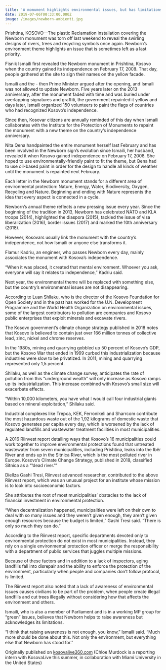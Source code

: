 ```yaml
---
title: 'A monument highlights environmental issues, but has limitations'
date: 2019-07-06T00:33:00.000Z
image: /images/newborn-ambienti.jpg
---
```

Prishtina, KOSOVO—The plastic Reclamation installation covering the Newborn monument was torn off last weekend to reveal the swirling designs of rivers, trees and recycling symbols once again. Newborn’s environment theme highlights an issue that is sometimes left as a last priority.



Fisnik Ismaili first revealed the Newborn monument in Prishtina, Kosovo when the country gained its independence on February 17, 2008. That day, people gathered at the site to sign their names on the yellow facade.



Ismaili and the - then Prime Minister argued after the opening, and Ismaili was not allowed to update Newborn. Five years later on the 2013 anniversary, after the monument faded with time and was buried under overlapping signatures and graffiti, the government repainted it yellow and days later, Ismaili organized 150 volunteers to paint the flags of countries who had recognized Kosovo’s independence.



Since then, Kosovar citizens are annually reminded of this day when Ismaili collaborates with the Institute for the Protection of Monuments to repaint the monument with a new theme on the country’s independence anniversary.



Nita Qena handpainted the entire monument herself last February and has been involved in the Newborn sign’s evolution since Ismaili, her husband, revealed it when Kosovo gained independence on February 17, 2008. She hoped to use environmentally-friendly paint to fit the theme, but Qena had to use oil-based paint in order for the design to handle all kinds of weather until the monument is repainted next February.



Each letter in the Newborn monument stands for a different area of environmental protection: Nature, Energy, Water, Biodiversity, Oxygen, Recycling and Nature. Beginning and ending with Nature represents the idea that every aspect is connected in a cycle.



Newborn’s annual theme reflects a new pressing issue every year. Since the beginning of the tradition in 2013, Newborn has celebrated NATO and KLA troops (2014), highlighted the diaspora (2015), tackled the issue of visa liberalization (2016), border issues (2017) and marked the 10th anniversary (2018).



However, Kosovars usually link the monument with the country’s independence, not how Ismaili or anyone else transforms it.



Flamur Kadriu, an engineer, who passes Newborn every day, mainly associates the monument with Kosova’s independence.



“When it was placed, it created that mental environment. Whoever you ask, everyone will say it relates to independence,” Kadriu said.



Next year, the environmental theme will be replaced with something else, but the country’s environmental issues are not disappearing.



According to Luan Shllaku, who is the director of the Kosovo Foundation for Open Society and in the past has worked for the U.N. Development Programme and the World Health Organization on environmental issues, some of the largest contributors to pollution are companies and Kosovo public enterprises that exploit minerals and excavate rivers.



The Kosovo government’s climate change strategy published in 2018 notes that Kosovo is believed to contain just over 166 million tonnes of collective lead, zinc, nickel and chrome reserves.



In the 1980s, mining and quarrying gobbled up 50 percent of Kosovo’s GDP, but the Kosovo War that ended in 1999 curbed this industrialization because industries were slow to be privatized. In 2011, mining and quarrying represented only 1,5 percent.



Shllaku, as well as the climate change survey, anticipates the rate of pollution from this “underground wealth” will only increase as Kosovo ramps up its industrialization. This increase combined with Kosovo’s small size will exacerbate effects.



“Within 10,000 kilometers, you have what I would call four industrial giants based on mineral exploitation,” Shllaku said.



Industrial complexes like Trepca, KEK, Ferronikeli and Sharrcom contribute the most hazardous waste out of the 1,92 kilograms of domestic waste that Kosovo generates per capita every day, which is worsened by the lack of regulated landfills and wastewater treatment facilities in most municipalities.



A 2016 Riinvest report detailing ways that Kosovo’s 16 municipalities could work together to improve environmental protections found that untreated wastewater from seven municipalities, including Prishtina, leaks into the Ibër River and ends up in the Sitnica River, which is the most polluted river in Europe. Kosovo’s Climate Change Strategy, published in 2018, classified Sitnica as a “‘dead river.’”



Diellza Gashi Tresi, Riinvest advanced researcher, contributed to the above Riinvest report, which was an unusual project for an institute whose mission is to look into socioeconomic factors.



She attributes the root of most municipalities’ obstacles to the lack of financial investment in environmental protection.



“When decentralization happened, municipalities were left on their own to deal with so many issues and they weren’t given enough, they aren’t given enough resources because the budget is limited,” Gashi Tresi said. “There is only so much they can do.”



According to the Riinvest report, specific departments devoted only to environmental protection do not exist in most municipalities. Instead, they rely on a single environmental protection officer or merge the responsibility with a department of public services that juggles multiple missions.



Because of these factors and in addition to a lack of inspectors, aging landfills fall into disrepair and the ability to enforce the protection of the environment, particularly when people and companies don’t follow protocol, is limited.



The Riinvest report also noted that a lack of awareness of environmental issues causes civilians to be part of the problem, when people create illegal landfills and cut trees illegally without considering how that affects the environment and others.



Ismaili, who is also a member of Parliament and is in a working MP group for “green” issues, believes that Newborn helps to raise awareness but acknowledges its limitations.



“I think that raising awareness is not enough, you know,” Ismaili said. “Much more should be done about this. Not only the environment, but everything else that Newborn has stood for.”



Originally published on [kosovalive360.com](https://www.kosovalive360.com/a-monument-highlights-environmental-issues-but-has-limitations/) (Chloe Murdock is a reporting intern with KosovaLive this summer, in collaboration with Miami University in the United States)
